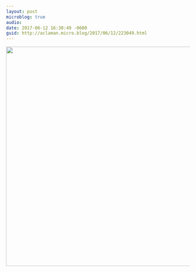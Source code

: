 ```yaml
---
layout: post
microblog: true
audio: 
date: 2017-06-12 16:30:49 -0600
guid: http://aclaman.micro.blog/2017/06/12/223049.html
---
```



<img src="http://micro.alexclaman.com/uploads/2018/c9dbb6b93a.jpg" width="600" height="600" />
